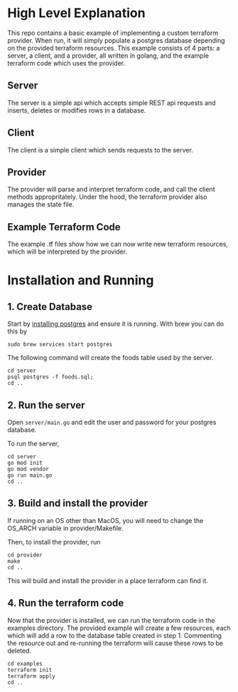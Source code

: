 
# High Level Explanation

This repo contains a basic example of implementing a custom terraform provider. When run, it will simply populate a postgres database depending on the provided terraform resources. This example consists of 4 parts: a server, a client, and a provider, all written in golang, and the example terraform code which uses the provider.

## Server

The server is a simple api which accepts simple REST api requests and inserts, deletes or modifies rows in a database. 

## Client

The client is a simple client which sends requests to the server.

## Provider

The provider will parse and interpret terraform code, and call the client methods appropritately. Under the hood, the terraform provider also manages the state file.

## Example Terraform Code

The example .tf files show how we can now write new terraform resources, which will be interpreted by the provider.


# Installation and Running

## 1. Create Database

Start by [installing postgres](https://www.postgresql.org/download/) and ensure it is running.
With brew you can do this by
```
sudo brew services start postgres
```
The following command will create the foods table used by the server.
```
cd server
psql postgres -f foods.sql;
cd ..
```

## 2. Run the server

Open `server/main.go` and edit the user and password for your postgres database.

To run the server, 

```
cd server
go mod init
go mod vendor
go run main.go
cd ..
```


## 3. Build and install the provider

If running on an OS other than MacOS, you will need to change the OS_ARCH variable in provider/Makefile.

Then, to install the provider, run

```
cd provider
make
cd ..
```

This will build and install the provider in a place terraform can find it.


## 4. Run the terraform code

Now that the provider is installed, we can run the terraform code in the examples directory. The provided example will create a few resources, each which will add a row to the database table created in step 1. Commenting the resource out and re-running the terraform will cause these rows to be deleted.

```
cd examples
terraform init
terraform apply
cd ..
```
